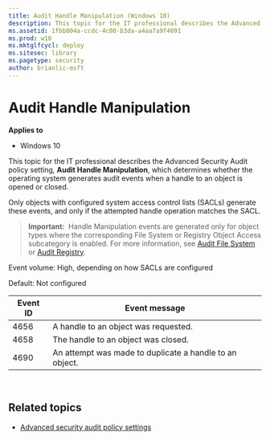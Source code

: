 ```yaml
---
title: Audit Handle Manipulation (Windows 10)
description: This topic for the IT professional describes the Advanced Security Audit policy setting, Audit Handle Manipulation, which determines whether the operating system generates audit events when a handle to an object is opened or closed.
ms.assetid: 1fbb004a-ccdc-4c80-b3da-a4aa7a9f4091
ms.prod: w10
ms.mktglfcycl: deploy
ms.sitesec: library
ms.pagetype: security
author: brianlic-msft
---
```


# Audit Handle Manipulation

**Applies to**
-   Windows 10

This topic for the IT professional describes the Advanced Security Audit policy setting, **Audit Handle Manipulation**, which determines whether the operating system generates audit events when a handle to an object is opened or closed.

Only objects with configured system access control lists (SACLs) generate these events, and only if the attempted handle operation matches the SACL.

> **Important:**  Handle Manipulation events are generated only for object types where the corresponding File System or Registry Object Access subcategory is enabled. For more information, see [Audit File System](audit-file-system.md) or [Audit Registry](audit-registry.md).
 

Event volume: High, depending on how SACLs are configured

Default: Not configured

| Event ID | Event message |
| - | - |
| 4656 | A handle to an object was requested. | 
| 4658 | The handle to an object was closed.  |
| 4690 | An attempt was made to duplicate a handle to an object. | 
 
## Related topics

- [Advanced security audit policy settings](advanced-security-audit-policy-settings.md)
 
 
